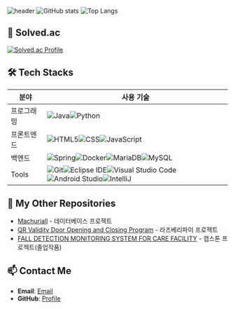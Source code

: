 ![header](https://capsule-render.vercel.app/api?type=wave&color=auto&height=300&section=header&text=MH%GitHub&fontSize=90)
![GitHub stats](https://github-readme-stats.vercel.app/api?username=minhyun1029&show_icons=true&theme=radical)
![Top Langs](https://github-readme-stats.vercel.app/api/top-langs/?username=Hancoal)
## 🌱 Solved.ac
[![Solved.ac Profile](http://mazassumnida.wtf/api/v2/generate_badge?boj=bropark)](https://solved.ac/bropark/)
## 🛠 Tech Stacks
| 분야        | 사용 기술            |
|-------------|----------------------|
| 프로그래밍 | ![Java](https://img.shields.io/badge/Java-007396?style=for-the-badge&logo=java&logoColor=white)![Python](https://img.shields.io/badge/Python-3776AB?style=for-the-badge&logo=python&logoColor=white) |
| 프론트엔드 | ![HTML5](https://img.shields.io/badge/HTML5-E34F26?style=for-the-badge&logo=html5&logoColor=white)![CSS](https://img.shields.io/badge/CSS-1572B6?style=for-the-badge&logo=css3&logoColor=white)![JavaScript](https://img.shields.io/badge/JavaScript-F7DF1E?style=for-the-badge&logo=javascript&logoColor=black)|
| 백엔드     | ![Spring](https://img.shields.io/badge/Spring-6DB33F?style=for-the-badge&logo=spring&logoColor=white)![Docker](https://img.shields.io/badge/Docker-2496ED?style=for-the-badge&logo=docker&logoColor=white)![MariaDB](https://img.shields.io/badge/MariaDB-003545?style=for-the-badge&logo=mariadb&logoColor=white)![MySQL](https://img.shields.io/badge/MySQL-4479A1.svg?&style=for-the-badge&logo=MySQL&logoColor=white)|
| Tools    |![Git](https://img.shields.io/badge/Git-F05032.svg?&style=for-the-badge&logo=Git&logoColor=white)![Eclipse IDE](https://img.shields.io/badge/Eclipse%20IDE-2C2255.svg?&style=for-the-badge&logo=Eclipse%20IDE&logoColor=white)![Visual Studio Code](https://img.shields.io/badge/Visual%20Studio%20Code-007ACC.svg?&style=for-the-badge&logo=Visual%20Studio%20Code&logoColor=white)![Android Studio](https://img.shields.io/badge/Android%20Studio-3DDC84.svg?&style=for-the-badge&logo=Android%20Studio&logoColor=white)![IntelliJ](https://img.shields.io/badge/intellij%20idea-%23000000.svg?&style=for-the-badge&logo=intellij%20idea&logoColor=white)


## 🔗 My Other Repositories
- [Machuriall](https://github.com/minhyun1029/PROJECT_Machuriall-) - 데이터베이스 프로젝트
- [QR Validity Door Opening and Closing Program](https://github.com/minhyun1029/RasberryPi-project) - 라즈베리파이 프로젝트
- [FALL DETECTION MONITORING SYSTEM FOR CARE FACILITY](https://github.com/minhyun1029/Capstone_Design_2024) - 캡스톤 프로젝트(졸업작품)


## 📫 Contact Me
- **Email**: [Email](minhyun102947@gmail.com)
- **GitHub**: [Profile](https://github.com/minhyun1029)
